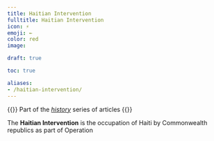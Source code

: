 ```yaml
---
title: Haitian Intervention
fulltitle: Haitian Intervention
icon: ⚡️
emoji: ←
color: red
image:

draft: true

toc: true

aliases:
- /haitian-intervention/
---
```

{{<note series>}}
 Part of the *[history](/history/)* series of articles
{{</note>}}

The **Haitian Intervention** is the occupation of Haiti by Commonwealth republics as part of Operation